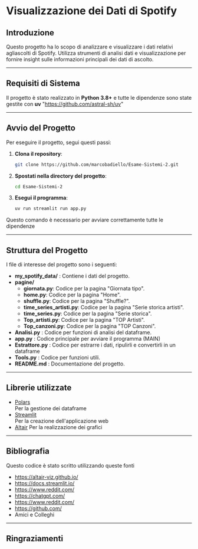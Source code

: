 # Visualizzazione dei Dati di Spotify

## Introduzione  
Questo progetto ha lo scopo di analizzare e visualizzare i dati relativi agliascolti di Spotify. Utilizza strumenti di analisi dati e visualizzazione per fornire insight sulle informazioni
principali dei dati di ascolto.

---

## Requisiti di Sistema  
Il progetto è stato realizzato in **Python 3.8+** e tutte
le dipendenze sono state gestite con **uv** "https://github.com/astral-sh/uv"


---

## Avvio del Progetto  
Per eseguire il progetto, segui questi passi:  

1. **Clona il repository**:  
   ```bash
   git clone https://github.com/marcobadiello/Esame-Sistemi-2.git
   ```

2. **Spostati nella directory del progetto**:  
   ```bash
   cd Esame-Sistemi-2
   ```

3. **Esegui il programma**:  
   ```bash
   uv run streamlit run app.py
   ```
Questo comando è necessario per avviare correttamente tutte le dipendenze

---

## Struttura del Progetto  

I file di interesse del progetto sono i seguenti:
- **my_spotify_data/** : Contiene i dati del progetto.  
- **pagine/**  
  - **giornata.py**: Codice per la pagina "Giornata tipo".
  - **home.py**: Codice per la pagina "Home".
  - **shuffle.py**: Codice per la pagina "Shuffle?".  
  - **time_series_artisti.py**: Codice per la pagina "Serie storica artisti".
  - **time_series.py**: Codice per la pagina "Serie storica".
  - **Top_artisti.py**: Codice per la pagina "TOP Artisti".
  - **Top_canzoni.py**: Codice per la pagina "TOP Canzoni".
- **Analisi.py** : Codice per funzioni di analisi del dataframe.
- **app.py** : Codice principale per avviare il programma (MAIN)
- **Estrattore.py** : Codice per estrarre i dati, ripulirli e convertirli in un dataframe
- **Tools.py** : Codice per funzioni utili.
- **README.md** : Documentazione del progetto.  

---

## Librerie utilizzate
- [Polars](https://github.com/pola-rs/polars)  
Per la gestione dei dataframe
- [Streamlit](https://github.com/streamlit/streamlit)  
Per la creazione dell'applicazione web
- [Altair](https://github.com/vega/altair)
Per la realizzazione dei grafici

---

## Bibliografia
Questo codice è stato scritto utilizzando queste fonti
- https://altair-viz.github.io/
- https://docs.streamlit.io/
- https://www.reddit.com/
- https://chatgpt.com/
- https://www.reddit.com/
- https://github.com/
- Amici e Colleghi


---

## Ringraziamenti